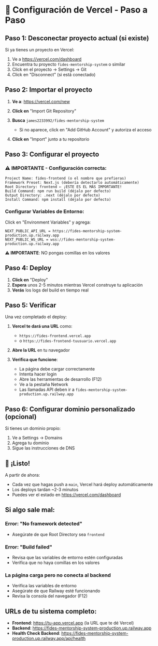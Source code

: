 # 🚀 Configuración de Vercel - Paso a Paso

## Paso 1: Desconectar proyecto actual (si existe)

Si ya tienes un proyecto en Vercel:
1. Ve a https://vercel.com/dashboard
2. Encuentra tu proyecto `fides-mentorship-system` o similar
3. Click en el proyecto → Settings → Git
4. Click en "Disconnect" (si está conectado)

## Paso 2: Importar el proyecto

1. **Ve a**: https://vercel.com/new

2. **Click en** "Import Git Repository"

3. **Busca** `james2233992/fides-mentorship-system`
   - Si no aparece, click en "Add GitHub Account" y autoriza el acceso

4. **Click en** "Import" junto a tu repositorio

## Paso 3: Configurar el proyecto

### ⚠️ IMPORTANTE - Configuración correcta:

```
Project Name: fides-frontend (o el nombre que prefieras)
Framework Preset: Next.js (debería detectarlo automáticamente)
Root Directory: frontend ← ¡ESTE ES EL MÁS IMPORTANTE!
Build Command: npm run build (déjalo por defecto)
Output Directory: .next (déjalo por defecto)
Install Command: npm install (déjalo por defecto)
```

### Configurar Variables de Entorno:

Click en "Environment Variables" y agrega:

```
NEXT_PUBLIC_API_URL = https://fides-mentorship-system-production.up.railway.app
NEXT_PUBLIC_WS_URL = wss://fides-mentorship-system-production.up.railway.app
```

⚠️ **IMPORTANTE**: NO pongas comillas en los valores

## Paso 4: Deploy

1. **Click en** "Deploy"
2. **Espera** unos 2-5 minutos mientras Vercel construye tu aplicación
3. **Verás** los logs del build en tiempo real

## Paso 5: Verificar

Una vez completado el deploy:

1. **Vercel te dará una URL** como:
   - `https://fides-frontend.vercel.app`
   - o `https://fides-frontend-tuusuario.vercel.app`

2. **Abre la URL** en tu navegador

3. **Verifica que funcione**:
   - La página debe cargar correctamente
   - Intenta hacer login
   - Abre las herramientas de desarrollo (F12)
   - Ve a la pestaña Network
   - Las llamadas API deben ir a `fides-mentorship-system-production.up.railway.app`

## Paso 6: Configurar dominio personalizado (opcional)

Si tienes un dominio propio:
1. Ve a Settings → Domains
2. Agrega tu dominio
3. Sigue las instrucciones de DNS

## 🎉 ¡Listo!

A partir de ahora:
- Cada vez que hagas push a `main`, Vercel hará deploy automáticamente
- Los deploys tardan ~2-3 minutos
- Puedes ver el estado en https://vercel.com/dashboard

## Si algo sale mal:

### Error: "No framework detected"
- Asegúrate de que Root Directory sea `frontend`

### Error: "Build failed"
- Revisa que las variables de entorno estén configuradas
- Verifica que no haya comillas en los valores

### La página carga pero no conecta al backend
- Verifica las variables de entorno
- Asegúrate de que Railway esté funcionando
- Revisa la consola del navegador (F12)

## URLs de tu sistema completo:

- **Frontend**: https://tu-app.vercel.app (la URL que te dé Vercel)
- **Backend**: https://fides-mentorship-system-production.up.railway.app
- **Health Check Backend**: https://fides-mentorship-system-production.up.railway.app/api/health